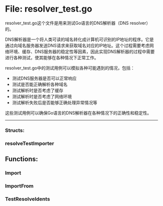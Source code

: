 # File: resolver_test.go

resolver_test.go这个文件是用来测试Go语言的DNS解析器（DNS resolver）的。

DNS解析器是一个将人类可读的域名转化成计算机可识别的IP地址的程序。它是通过向域名服务器发送DNS请求来获取域名对应的IP地址。这个过程需要考虑网络环境、缓存、DNS服务器的稳定性等因素，因此实现DNS解析器的过程中需要进行各种测试，使其能够在各种情况下正常工作。

resolver_test.go中的测试用例可以模拟各种可能遇到的情况，包括：

- 测试DNS服务器是否可以正常响应
- 测试是否能正确解析各种域名
- 测试解析时是否考虑了缓存
- 测试解析时是否考虑了网络环境
- 测试解析失败后是否能够正确处理异常情况等

这些测试用例可以确保Go语言的DNS解析器在各种情况下的正确性和稳定性。




---

### Structs:

### resolveTestImporter





## Functions:

### Import





### ImportFrom





### TestResolveIdents





